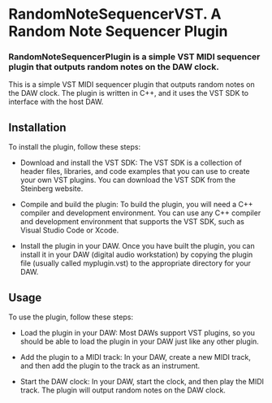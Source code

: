 # RandomNoteSequencerVST. A Random Note Sequencer Plugin

### RandomNoteSequencerPlugin is a simple VST MIDI sequencer plugin that outputs random notes on the DAW clock.



This is a simple VST MIDI sequencer plugin that outputs random notes on the DAW clock. The plugin is written in C++, and it uses the VST SDK to interface with the host DAW.

## Installation

To install the plugin, follow these steps:

- Download and install the VST SDK: The VST SDK is a collection of header files, libraries, and code examples that you can use to create your own VST plugins. You can download the VST SDK from the Steinberg website.

- Compile and build the plugin: To build the plugin, you will need a C++ compiler and development environment. You can use any C++ compiler and development environment that supports the VST SDK, such as Visual Studio Code or Xcode.

- Install the plugin in your DAW. Once you have built the plugin, you can install it in your DAW (digital audio workstation) by copying the plugin file (usually called myplugin.vst) to the appropriate directory for your DAW.

## Usage

To use the plugin, follow these steps:

- Load the plugin in your DAW: Most DAWs support VST plugins, so you should be able to load the plugin in your DAW just like any other plugin.

- Add the plugin to a MIDI track: In your DAW, create a new MIDI track, and then add the plugin to the track as an instrument.

- Start the DAW clock: In your DAW, start the clock, and then play the MIDI track. The plugin will output random notes on the DAW clock.
